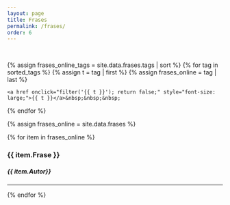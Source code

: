 ```yaml
---
layout: page
title: Frases
permalink: /frases/
order: 6
---
```

<br>
 <script async src="//pagead2.googlesyndication.com/pagead/js/adsbygoogle.js"></script>
<!-- codecamp -->
<ins class="adsbygoogle"
     style="display:block"
     data-ad-client="ca-pub-3011890130990408"
     data-ad-slot="9846490006"
     data-ad-format="auto"></ins>
<script>
(adsbygoogle = window.adsbygoogle || []).push({});
</script>


{% assign frases_online_tags = site.data.frases.tags | sort %}
{% for tag in sorted_tags %}
  {% assign t = tag | first %}
  {% assign frases_online = tag | last %}
 
    <a href onclick="filter('{{ t }}'); return false;" style="font-size: large;">{{ t }}</a>&nbsp;&nbsp;&nbsp;
 
{% endfor %}



{% assign frases_online = site.data.frases %}

{% for item in frases_online %}
<h3 class="post-title">{{ item.Frase }}</h3>
<h5>{{ item.Autor}}</h5>
 <hr/>
{% endfor %}

